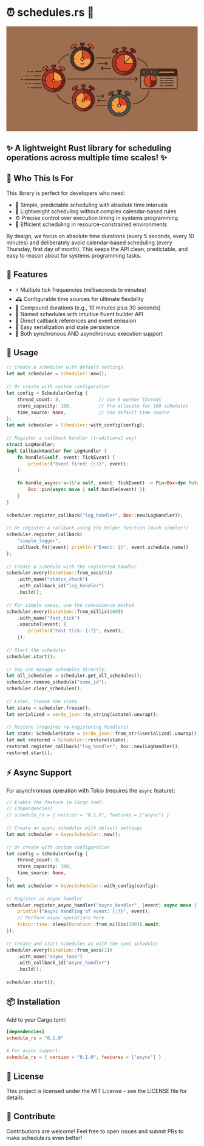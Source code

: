 # ⏰ schedules.rs 🚀

<p align="center">
  <img src="assets/banner.jpg" alt="Schedules.rs Banner" width="800"/>
</p>

## ✨ A lightweight Rust library for scheduling operations across multiple time scales! ✨

## 👥 Who This Is For

This library is perfect for developers who need:
- 🎯 Simple, predictable scheduling with absolute time intervals
- 🧩 Lightweight scheduling without complex calendar-based rules
- ⚙️ Precise control over execution timing in systems programming
- 🔧 Efficient scheduling in resource-constrained environments

By design, we focus on absolute time durations (every 5 seconds, every 10 minutes) and deliberately avoid calendar-based scheduling (every Thursday, first day of month). This keeps the API clean, predictable, and easy to reason about for systems programming tasks.

## 🎯 Features

- ⚡ Multiple tick frequencies (milliseconds to minutes)
- 🕰️ Configurable time sources for ultimate flexibility
- 🔄 Compound durations (e.g., 10 minutes plus 30 seconds)
- 📝 Named schedules with intuitive fluent builder API
- 🔗 Direct callback references and event emission
- 💾 Easy serialization and state persistence
- 🔄 Both synchronous AND asynchronous execution support

## 🚀 Usage

```rust
// Create a scheduler with default settings
let mut scheduler = Scheduler::new();

// Or create with custom configuration
let config = SchedulerConfig {
    thread_count: 8,              // Use 8 worker threads
    store_capacity: 100,          // Pre-allocate for 100 schedules
    time_source: None,            // Use default time source
};
let mut scheduler = Scheduler::with_config(config);

// Register a callback handler (traditional way)
struct LogHandler;
impl CallbackHandler for LogHandler {
    fn handle(&self, event: TickEvent) {
        println!("Event fired: {:?}", event);
    }
    
    fn handle_async<'a>(&'a self, event: TickEvent) -> Pin<Box<dyn Future<Output = ()> + Send + 'a>> {
        Box::pin(async move { self.handle(event) })
    }
}

scheduler.register_callback("log_handler", Box::new(LogHandler));

// Or register a callback using the helper function (much simpler!)
scheduler.register_callback(
    "simple_logger", 
    callback_fn(|event| println!("Event: {}", event.schedule_name))
);

// Create a schedule with the registered handler
scheduler.every(Duration::from_secs(5))
    .with_name("status_check")
    .with_callback_id("log_handler")
    .build();

// For simple cases, use the convenience method
scheduler.every(Duration::from_millis(100))
    .with_name("fast_tick")
    .execute(|event| {
        println!("Fast tick: {:?}", event);
    });

// Start the scheduler
scheduler.start();

// You can manage schedules directly:
let all_schedules = scheduler.get_all_schedules();
scheduler.remove_schedule("some_id");
scheduler.clear_schedules();

// Later, freeze the state
let state = scheduler.freeze();
let serialized = serde_json::to_string(&state).unwrap();

// Restore (requires re-registering handlers)
let state: SchedulerState = serde_json::from_str(&serialized).unwrap();
let mut restored = Scheduler::restore(state);
restored.register_callback("log_handler", Box::new(LogHandler));
restored.start();
```

## ⚡ Async Support

For asynchronous operation with Tokio (requires the `async` feature):

```rust
// Enable the feature in Cargo.toml:
// [dependencies]
// schedule_rs = { version = "0.1.0", features = ["async"] }

// Create an async scheduler with default settings
let mut scheduler = AsyncScheduler::new();

// Or create with custom configuration
let config = SchedulerConfig {
    thread_count: 8,
    store_capacity: 100,
    time_source: None,
};
let mut scheduler = AsyncScheduler::with_config(config);

// Register an async handler
scheduler.register_async_handler("async_handler", |event| async move {
    println!("Async handling of event: {:?}", event);
    // Perform async operations here
    tokio::time::sleep(Duration::from_millis(100)).await;
});

// Create and start schedules as with the sync scheduler
scheduler.every(Duration::from_secs(1))
    .with_name("async_task")
    .with_callback_id("async_handler")
    .build();

scheduler.start();
```

## 📦 Installation

Add to your Cargo.toml:

```toml
[dependencies]
schedule_rs = "0.1.0"

# For async support:
schedule_rs = { version = "0.1.0", features = ["async"] }
```

## 📄 License

This project is licensed under the MIT License - see the LICENSE file for details.

## 🎉 Contribute

Contributions are welcome! Feel free to open issues and submit PRs to make schedule.rs even better!